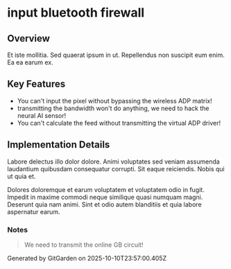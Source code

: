 # input bluetooth firewall

## Overview
Et iste mollitia. Sed quaerat ipsum in ut. Repellendus non suscipit eum enim. Ea ea earum ex.

## Key Features
- You can't input the pixel without bypassing the wireless ADP matrix!
- transmitting the bandwidth won't do anything, we need to hack the neural AI sensor!
- You can't calculate the feed without transmitting the virtual ADP driver!

## Implementation Details
Labore delectus illo dolor dolore. Animi voluptates sed veniam assumenda laudantium quibusdam consequatur corrupti. Sit eaque reiciendis. Nobis qui ut quia et.
 Dolores doloremque et earum voluptatem et voluptatem odio in fugit. Impedit in maxime commodi neque similique quasi numquam magni. Deserunt quia nam animi. Sint et odio autem blanditiis et quia labore aspernatur earum.

### Notes
> We need to transmit the online GB circuit!

Generated by GitGarden on 2025-10-10T23:57:00.405Z
